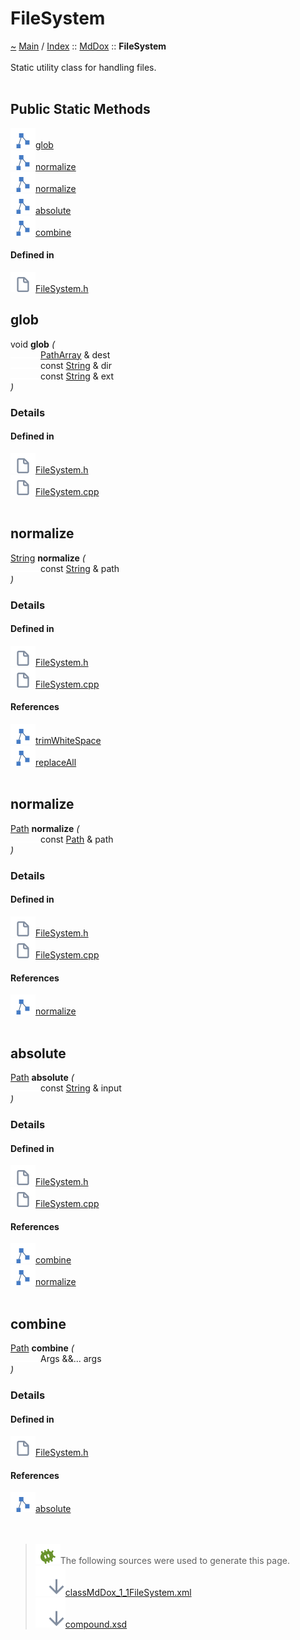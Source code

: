 <a id="filesystem"></a>
<h1>FileSystem</h1>
<a id="classMdDox_1_1FileSystem"></a>
<a id="mddoxfilesystem"></a>
<a href="https://github.com/CharlesCarley/MdDox">~</a>
<a href="indexpage.md#main">Main</a>
<span class="inline-text">/</span>
<a href="index.md#index">Index</a>
<span class="inline-text">::</span>
<a href="namespaceMdDox.md#mddox">MdDox</a>
<span class="inline-text">::</span>
<span class="bold-text"><b>FileSystem</b></span>
<br/>
<br/>
<span class="inline-text">Static utility class for handling files. </span>
<br/>
<br/>
<a id="public-static-methods"></a>
<h2>Public Static Methods</h2>
<span class="icon-list-item"><a href="#glob" class="icon-list-item"><img src="../images/class24px.svg" class="icon-list-item"/><span class="icon-list-item">glob</span>
</a>
</span>
<br/>
<span class="icon-list-item"><a href="#normalize" class="icon-list-item"><img src="../images/class24px.svg" class="icon-list-item"/><span class="icon-list-item">normalize</span>
</a>
</span>
<br/>
<span class="icon-list-item"><a href="#normalize" class="icon-list-item"><img src="../images/class24px.svg" class="icon-list-item"/><span class="icon-list-item">normalize</span>
</a>
</span>
<br/>
<span class="icon-list-item"><a href="#absolute" class="icon-list-item"><img src="../images/class24px.svg" class="icon-list-item"/><span class="icon-list-item">absolute</span>
</a>
</span>
<br/>
<span class="icon-list-item"><a href="#combine" class="icon-list-item"><img src="../images/class24px.svg" class="icon-list-item"/><span class="icon-list-item">combine</span>
</a>
</span>
<br/>
<a id="defined-in"></a>
<h4>Defined in</h4>
<span class="icon-list-item"><a href="https://github.com/CharlesCarley/MdDox/blob/master/Source/Utils/FileSystem.h#L36" class="icon-list-item"><img src="../images/file24px.svg" class="icon-list-item"/><span class="icon-list-item">FileSystem.h</span>
</a>
</span>
<br/>
<a id="glob"></a>
<h2>glob</h2>
<span class="inline-text">void</span>
<span class="bold-text"><b>glob</b></span>
<span class="italic-text"><i>(</i></span>
<div class="paragraph">
<span class="paragraph"><img src="../images/horSpace24px.svg"/><a href="namespaceMdDox.md#patharray">PathArray</a>
<span class="inline-text"> &amp;</span>
<span class="inline-text">dest</span>
</span>
</div>
<div class="paragraph">
<span class="paragraph"><img src="../images/horSpace24px.svg"/><span class="inline-text">const </span>
<a href="namespaceMdDox.md#string">String</a>
<span class="inline-text"> &amp;</span>
<span class="inline-text">dir</span>
</span>
</div>
<div class="paragraph">
<span class="paragraph"><img src="../images/horSpace24px.svg"/><span class="inline-text">const </span>
<a href="namespaceMdDox.md#string">String</a>
<span class="inline-text"> &amp;</span>
<span class="inline-text">ext</span>
</span>
</div>
<span class="italic-text"><i>)</i></span>
<a id="details"></a>
<h3>Details</h3>
<a id="defined-in"></a>
<h4>Defined in</h4>
<span class="icon-list-item"><a href="https://github.com/CharlesCarley/MdDox/blob/master/Source/Utils/FileSystem.h#L38" class="icon-list-item"><img src="../images/file24px.svg" class="icon-list-item"/><span class="icon-list-item">FileSystem.h</span>
</a>
</span>
<br/>
<span class="icon-list-item"><a href="https://github.com/CharlesCarley/MdDox/blob/master/Source/Utils/FileSystem.cpp#L28" class="icon-list-item"><img src="../images/file24px.svg" class="icon-list-item"/><span class="icon-list-item">FileSystem.cpp</span>
</a>
</span>
<br/>
<br/>
<a id="normalize"></a>
<h2>normalize</h2>
<a href="namespaceMdDox.md#string">String</a>
<span class="bold-text"><b>normalize</b></span>
<span class="italic-text"><i>(</i></span>
<div class="paragraph">
<span class="paragraph"><img src="../images/horSpace24px.svg"/><span class="inline-text">const </span>
<a href="namespaceMdDox.md#string">String</a>
<span class="inline-text"> &amp;</span>
<span class="inline-text">path</span>
</span>
</div>
<span class="italic-text"><i>)</i></span>
<a id="details"></a>
<h3>Details</h3>
<a id="defined-in"></a>
<h4>Defined in</h4>
<span class="icon-list-item"><a href="https://github.com/CharlesCarley/MdDox/blob/master/Source/Utils/FileSystem.h#L40" class="icon-list-item"><img src="../images/file24px.svg" class="icon-list-item"/><span class="icon-list-item">FileSystem.h</span>
</a>
</span>
<br/>
<span class="icon-list-item"><a href="https://github.com/CharlesCarley/MdDox/blob/master/Source/Utils/FileSystem.cpp#L41" class="icon-list-item"><img src="../images/file24px.svg" class="icon-list-item"/><span class="icon-list-item">FileSystem.cpp</span>
</a>
</span>
<br/>
<a id="references"></a>
<h4>References</h4>
<span class="icon-list-item"><a href="classMdDox_1_1StringUtils.md#trimwhitespace" class="icon-list-item"><img src="../images/class24px.svg" class="icon-list-item"/><span class="icon-list-item">trimWhiteSpace</span>
</a>
</span>
<br/>
<span class="icon-list-item"><a href="classMdDox_1_1StringUtils.md#replaceall" class="icon-list-item"><img src="../images/class24px.svg" class="icon-list-item"/><span class="icon-list-item">replaceAll</span>
</a>
</span>
<br/>
<br/>
<a id="normalize"></a>
<h2>normalize</h2>
<a href="namespaceMdDox.md#path">Path</a>
<span class="bold-text"><b>normalize</b></span>
<span class="italic-text"><i>(</i></span>
<div class="paragraph">
<span class="paragraph"><img src="../images/horSpace24px.svg"/><span class="inline-text">const </span>
<a href="namespaceMdDox.md#path">Path</a>
<span class="inline-text"> &amp;</span>
<span class="inline-text">path</span>
</span>
</div>
<span class="italic-text"><i>)</i></span>
<a id="details"></a>
<h3>Details</h3>
<a id="defined-in"></a>
<h4>Defined in</h4>
<span class="icon-list-item"><a href="https://github.com/CharlesCarley/MdDox/blob/master/Source/Utils/FileSystem.h#L41" class="icon-list-item"><img src="../images/file24px.svg" class="icon-list-item"/><span class="icon-list-item">FileSystem.h</span>
</a>
</span>
<br/>
<span class="icon-list-item"><a href="https://github.com/CharlesCarley/MdDox/blob/master/Source/Utils/FileSystem.cpp#L58" class="icon-list-item"><img src="../images/file24px.svg" class="icon-list-item"/><span class="icon-list-item">FileSystem.cpp</span>
</a>
</span>
<br/>
<a id="references"></a>
<h4>References</h4>
<span class="icon-list-item"><a href="classMdDox_1_1FileSystem.md#normalize" class="icon-list-item"><img src="../images/class24px.svg" class="icon-list-item"/><span class="icon-list-item">normalize</span>
</a>
</span>
<br/>
<br/>
<a id="absolute"></a>
<h2>absolute</h2>
<a href="namespaceMdDox.md#path">Path</a>
<span class="bold-text"><b>absolute</b></span>
<span class="italic-text"><i>(</i></span>
<div class="paragraph">
<span class="paragraph"><img src="../images/horSpace24px.svg"/><span class="inline-text">const </span>
<a href="namespaceMdDox.md#string">String</a>
<span class="inline-text"> &amp;</span>
<span class="inline-text">input</span>
</span>
</div>
<span class="italic-text"><i>)</i></span>
<a id="details"></a>
<h3>Details</h3>
<a id="defined-in"></a>
<h4>Defined in</h4>
<span class="icon-list-item"><a href="https://github.com/CharlesCarley/MdDox/blob/master/Source/Utils/FileSystem.h#L43" class="icon-list-item"><img src="../images/file24px.svg" class="icon-list-item"/><span class="icon-list-item">FileSystem.h</span>
</a>
</span>
<br/>
<span class="icon-list-item"><a href="https://github.com/CharlesCarley/MdDox/blob/master/Source/Utils/FileSystem.cpp#L63" class="icon-list-item"><img src="../images/file24px.svg" class="icon-list-item"/><span class="icon-list-item">FileSystem.cpp</span>
</a>
</span>
<br/>
<a id="references"></a>
<h4>References</h4>
<span class="icon-list-item"><a href="classMdDox_1_1FileSystem.md#combine" class="icon-list-item"><img src="../images/class24px.svg" class="icon-list-item"/><span class="icon-list-item">combine</span>
</a>
</span>
<br/>
<span class="icon-list-item"><a href="classMdDox_1_1FileSystem.md#normalize" class="icon-list-item"><img src="../images/class24px.svg" class="icon-list-item"/><span class="icon-list-item">normalize</span>
</a>
</span>
<br/>
<br/>
<a id="combine"></a>
<h2>combine</h2>
<a href="namespaceMdDox.md#path">Path</a>
<span class="bold-text"><b>combine</b></span>
<span class="italic-text"><i>(</i></span>
<div class="paragraph">
<span class="paragraph"><img src="../images/horSpace24px.svg"/><span class="inline-text">Args &amp;&amp;...</span>
<span class="inline-text">args</span>
</span>
</div>
<span class="italic-text"><i>)</i></span>
<a id="details"></a>
<h3>Details</h3>
<a id="defined-in"></a>
<h4>Defined in</h4>
<span class="icon-list-item"><a href="https://github.com/CharlesCarley/MdDox/blob/master/Source/Utils/FileSystem.h#L46" class="icon-list-item"><img src="../images/file24px.svg" class="icon-list-item"/><span class="icon-list-item">FileSystem.h</span>
</a>
</span>
<br/>
<a id="references"></a>
<h4>References</h4>
<span class="icon-list-item"><a href="classMdDox_1_1FileSystem.md#absolute" class="icon-list-item"><img src="../images/class24px.svg" class="icon-list-item"/><span class="icon-list-item">absolute</span>
</a>
</span>
<br/>
<br/>
<br/>
<blockquote>
<img src="../images/debug24px.svg"/><span class="inline-text">The following sources were used to generate this page.</span>
<br/>
<span class="icon-list-item"><a href="../xml/classMdDox_1_1FileSystem.xml#L1" class="icon-list-item"><img src="../images/lookInside24px.svg" class="icon-list-item"/><span class="icon-list-item">classMdDox_1_1FileSystem.xml</span>
</a>
</span>
<br/>
<span class="icon-list-item"><a href="../xml/compound.xsd#L1" class="icon-list-item"><img src="../images/lookInside24px.svg" class="icon-list-item"/><span class="icon-list-item">compound.xsd</span>
</a>
</span>
</blockquote>
</div>
</div>
</body>
</html>
